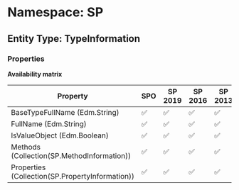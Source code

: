 # Namespace: SP

## Entity Type: TypeInformation

### Properties

**Availability matrix**

Property | SPO | SP 2019 | SP 2016 | SP 2013
----------|-----|---------|---------|--------
BaseTypeFullName (Edm.String) | ✅ | ✅ | ✅ | ✅
FullName (Edm.String) | ✅ | ✅ | ✅ | ✅
IsValueObject (Edm.Boolean) | ✅ | ✅ | ✅ | ✅
Methods (Collection(SP.MethodInformation)) | ✅ | ✅ | ✅ | ✅
Properties (Collection(SP.PropertyInformation)) | ✅ | ✅ | ✅ | ✅

